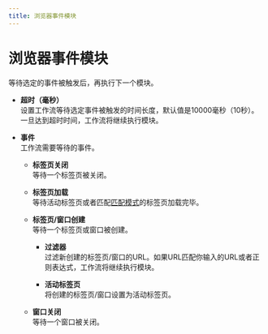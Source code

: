 ```yaml
---
title: 浏览器事件模块
---
```


# 浏览器事件模块

等待选定的事件被触发后，再执行下一个模块。

- **超时（毫秒）** <br>
  设置工作流等待选定事件被触发的时间长度，默认值是10000毫秒（10秒）。一旦达到超时时间，工作流将继续执行模块。

- **事件** <br>
  工作流需要等待的事件。

	- **标签页关闭** <br>
	  等待一个标签页被关闭。

	- **标签页加载** <br>
	  等待活动标签页或者匹配[匹配模式](https://developer.mozilla.org/zh-CN/docs/Mozilla/Add-ons/WebExtensions/Match_patterns#examples)的标签页加载完毕。

	- **标签页/窗口创建** <br>
	  等待一个标签页或窗口被创建。

		- **过滤器** <br>
		  过滤新创建的标签页/窗口的URL。如果URL匹配你输入的URL或者正则表达式，工作流将继续执行模块。

		- **活动标签页** <br>
		  将创建的标签页/窗口设置为活动标签页。

	- **窗口关闭** <br>
	  等待一个窗口被关闭。
